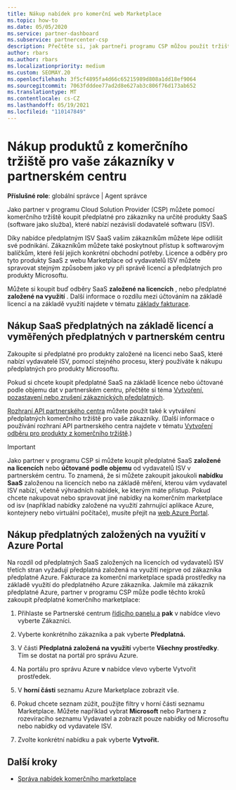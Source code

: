 ```yaml
---
title: Nákup nabídek pro komerční web Marketplace
ms.topic: how-to
ms.date: 05/05/2020
ms.service: partner-dashboard
ms.subservice: partnercenter-csp
description: Přečtěte si, jak partneři programu CSP můžou použít tržiště partnerského centra k nákupu SaaS nabídek od nezávislých dodavatelů softwaru (ISV).
author: rbars
ms.author: rbars
ms.localizationpriority: medium
ms.custom: SEOMAY.20
ms.openlocfilehash: 3f5cf4895fa4d66c65215989d808a1dd18ef9064
ms.sourcegitcommit: 7063fdddee77ad2d8e627ab3c806f76d173ab652
ms.translationtype: MT
ms.contentlocale: cs-CZ
ms.lasthandoff: 05/19/2021
ms.locfileid: "110147849"
---
```

# <a name="purchase-commercial-marketplace-products-for-your-customers-in-partner-center"></a>Nákup produktů z komerčního tržiště pro vaše zákazníky v partnerském centru


**Příslušné role**: globální správce | Agent správce

Jako partner v programu Cloud Solution Provider (CSP) můžete pomocí komerčního tržiště koupit předplatné pro zákazníky na určité produkty SaaS (software jako služba), které nabízí nezávislí dodavatelé softwaru (ISV).

Díky nabídce předplatným ISV SaaS vašim zákazníkům můžete lépe odlišit své podnikání. Zákazníkům můžete také poskytnout přístup k softwarovým balíčkům, které řeší jejich konkrétní obchodní potřeby. Licence a odběry pro tyto produkty SaaS z webu Marketplace od vydavatelů ISV můžete spravovat stejným způsobem jako vy při správě licencí a předplatných pro produkty Microsoftu.

Můžete si koupit buď odběry SaaS **založené na licencích** , nebo předplatné **založené na využití** . Další informace o rozdílu mezi účtováním na základě licencí a na základě využití najdete v tématu [základy fakturace](billing-basics.md).

## <a name="purchase-license-based-and-metered-saas-subscriptions-in-partner-center"></a>Nákup SaaS předplatných na základě licencí a vyměřených předplatných v partnerském centru

Zakoupíte si předplatné pro produkty založené na licenci nebo SaaS, které nabízí vydavatelé ISV, pomocí stejného procesu, který používáte k nákupu předplatných pro produkty Microsoftu.

Pokud si chcete koupit předplatné SaaS na základě licence nebo účtované podle objemu dat v partnerském centru, přečtěte si téma [Vytvoření, pozastavení nebo zrušení zákaznických předplatných](create-a-new-subscription.md#create-a-new-subscription).

[Rozhraní API partnerského centra](/partner-center/develop/) můžete použít také k vytváření předplatných komerčního tržiště pro vaše zákazníky. (Další informace o používání rozhraní API partnerského centra najdete v tématu [Vytvoření odběru pro produkty z komerčního tržiště](/partner-center/develop/create-subscription-azure-marketplace-products).)

>[!IMPORTANT]
> Jako partner v programu CSP si můžete koupit předplatné SaaS **založené na licencích** nebo **účtované podle objemu** od vydavatelů ISV v partnerském centru. To znamená, že si můžete zakoupit jakoukoli **nabídku** **SaaS** založenou na [](csp-commercial-marketplace-discover.md#learn-about-marketplace-exclusive-offers) licencích nebo na základě měření, kterou vám vydavatel ISV nabízí, včetně výhradních nabídek, ke kterým máte přístup. Pokud chcete nakupovat nebo spravovat jiné nabídky na komerčním marketplace od isv (například nabídky založené na využití zahrnující aplikace Azure, kontejnery nebo virtuální počítače), musíte přejít na [web Azure Portal](https://portal.azure.com/).

## <a name="purchase-usage-based-subscriptions-in-the-azure-portal"></a>Nákup předplatných založených na využití v Azure Portal

Na rozdíl od předplatných SaaS založených na licencích od vydavatelů ISV třetích stran vyžadují předplatná založená na využití nejprve od zákazníka předplatné Azure. Fakturace za komerční marketplace spadá prostředky na základě využití do předplatného Azure zákazníka. Jakmile má zákazník předplatné Azure, partner v programu CSP může podle těchto kroků zakoupit předplatné komerčního marketplace:

1. Přihlaste se Partnerské centrum [řídicího panelu a](https://partner.microsoft.com/dashboard) **pak** v nabídce vlevo vyberte Zákazníci.

2. Vyberte konkrétního zákazníka a pak vyberte **Předplatná.**  

3. V části **Předplatná založená na využití** vyberte **Všechny prostředky**. Tím se dostat na portál pro správu Azure.

4. Na portálu pro správu Azure **v** nabídce vlevo vyberte Vytvořit prostředek.

5. V **horní části** seznamu Azure Marketplace zobrazit vše.

6. Pokud chcete seznam zúžit, použijte filtry v horní části seznamu Marketplace. Můžete například vybrat **Microsoft**  nebo Partnera  z rozevíracího seznamu Vydavatel a zobrazit pouze nabídky od Microsoftu nebo nabídky od vydavatele ISV.

7. Zvolte konkrétní nabídku a pak vyberte **Vytvořit.**

## <a name="next-steps"></a>Další kroky

- [Správa nabídek komerčního marketplace](csp-commercial-marketplace-purchase.md)